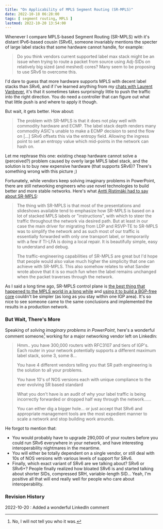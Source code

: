 ```yaml
---
title: "On Applicability of MPLS Segment Routing (SR-MPLS)"
date: 2022-10-18 06:28:00
tags: [ segment routing, MPLS ]
lastmod: 2022-10-20 13:54:00
---
```

Whenever I compare MPLS-based Segment Routing (SR-MPLS) with it's distant IPv6-based cousin (SRv6), someone invariably mentions the specter of large label stacks that some hardware cannot handle, for example:

> Do you think vendors current supported label max stack might be an issue when trying to route a packet from source using Adj-SIDs on relatively big sized (and meshed) cores? Many seem to be proposing to use SRv6 to overcome this.

I'd dare to guess that more hardware supports MPLS with decent label stacks than SRv6, and if I've learned anything from my [chats with Laurent Vanbever](/2015/11/fibbing-ospf-based-traffic-engineering/), it's that it sometimes takes surprisingly little to push the traffic into the right direction. You do need a controller that can figure out what that little push is and where to apply it though.
<!--more-->
But wait, it gets better. How about:

> The problem with SR-MPLS is that it does not play well with commodity hardware and ECMP. The label stack depth renders many commodity ASIC's unable to make a ECMP decision to send the flow on [...] SRv6 offsets this via the entropy field. Allowing the ingress point to set an entropy value which mid-points in the network can hash on.

Let me rephrase this one: existing cheap hardware cannot solve a (perceived?) problem caused by overly large MPLS label stack, and the solution is to buy new expensive hardware (that supports SRv6)? There's something wrong with this picture ;)

Fortunately, while vendors keep solving imaginary problems in PowerPoint, there are still networking engineers who use novel technologies to build better and more stable networks. Here's what [Antti Ristimäki had to say about SR-MPLS](/2022/09/greenfield-sr-mpls-srv6/#1391):

> The thing with SR-MPLS is that most of the presentations and slideshows available tend to emphasize how SR-MPLS is based on a lot of stacked MPLS labels or "instructions", with which to steer the traffic throughout the network via desired path. But at least in our case the main driver for migrating from LDP and RSVP-TE to SR-MPLS was to simplify the network and as such most of our traffic is essentially forwarded with only one transport label, or temporarily with a few if TI-LFA is doing a local repair. It is beautifully simple, easy to understand and debug.
>
> The traffic-engineering capabilities of SR-MPLS are great but I'd hope that people would also value much higher the simplicity that one can achieve with SR-MPLS. This also somehow relates to what Sander wrote above that it is so much fun when the label remains unchanged when the packet traverses through the network.

As I said a long time ago, SR-MPLS control plane is [the best thing that happened to the MPLS world in a long while](/2019/04/why-is-mpls-segment-routing-better-than/) and [using it to build a BGP-free core](/2021/05/segment-routing-mpls-bgp-free-core/) couldn't be simpler (as long as you stay within one IGP area). It's so nice to see someone came to the same conclusions and implemented the results in a production network.

### But Wait, There's More

Speaking of *solving imaginary problems in PowerPoint*, here's a wonderful comment someone[^WKH] working for a major networking vendor left on LinkedIn:

> Hmm.. you have 300,000 routers with RFC3107 and tiers of IGP's. Each router in your network potentially supports a different maximum label stack, some 3, some 8...
>
> You have 4 different vendors telling you that SR path engineering is the solution to all your problems.
>
> You have 10's of NOS versions each with unique compliance to the ever evolving SR based standard
>
> What you don't have is an audit of why your label traffic is being incorrectly forwarded or dropped half way through the network......
>
> You can either dig a bigger hole... or just accept that SRv6 and appropriate management tools are the most expedient manner to scale a network and stop building work arounds.

He forgot to mention that:

* You would probably have to upgrade 290,000 of your routers before you could run SRv6 everywhere in your network, and have interesting interoperability nightmares in the meantime.
* You will either be totally dependent on a single vendor, or still deal with 10s of NOS versions with various levels of support for SRv6.
* Finally, which exact variant of SRv6 are we talking about? SRv6 or SRv6+? People finally realized how bloated SRv6 is and started talking about shorter SIDs, compressed SRH, variable-length SID... Yeah, I'm positive all that will end really well for people who care about interoperability.

[^WKH]: No, I will not tell you who it was.

### Revision History

2022-10-20
: Added a wonderful LinkedIn comment